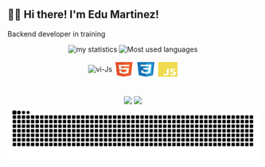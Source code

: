 ## 👋🏻 Hi there! I'm Edu Martinez! 
Backend developer in training

<div align="center">
  <img src="https://github-readme-stats.vercel.app/api?username=Eduardo-e-Martinez&show_icons=true&theme=algolia&hide=contribs,prs&show=reviews,discussions_started,prs_merged,prs_merged_percentage" alt="my statistics" height="170" />
  <img src="https://github-readme-stats.vercel.app/api/top-langs/?username=Eduardo-e-Martinez&layout=compact&theme=holi" alt="Most used languages" height="170" />  
</div>

<div style="display: inline_block" align="center"><br>          
  <img align="center" alt="vi-Js" height="30" width="40" src="https://cdn.jsdelivr.net/gh/devicons/devicon@latest/icons/python/python-original-wordmark.svg">
  <img align="center" alt="vi-HTML" height="30" width="40" src="https://raw.githubusercontent.com/devicons/devicon/master/icons/html5/html5-original.svg">
  <img align="center" alt="vi-CSS" height="30" width="40" src="https://raw.githubusercontent.com/devicons/devicon/master/icons/css3/css3-original.svg">
  <img align="center" alt="vi-Js" height="30" width="40" src="https://raw.githubusercontent.com/devicons/devicon/master/icons/javascript/javascript-plain.svg"> 
 </div>

#

 <div align="center">
  <a href = "mailto:eduardo.ezequiel.martinez@hotmail.com"><img src="https://img.shields.io/badge/-hotmail-%23333?style=for-the-badge&logo=hotmail&logoColor=white" target="_blank"></a>
  <a href=https://www.linkedin.com/in/eduardo-ezequiel-martinez/ target="_blank"><img src="https://img.shields.io/badge/-LinkedIn-%230077B5?style=for-the-badge&logo=linkedin&logoColor=white" target="_blank"></a> 
 </div>

  <!--![snake gif](https://github.com/Eduardo-e-Martinez/Eduardo-e-Martinez/blob/output/github-contribution-grid-snake.gif)-->

<picture align="center">
  <source media="(prefers-color-scheme: dark)" srcset="https://raw.githubusercontent.com/Eduardo-e-Martinez/Eduardo-e-Martinez/output/github-contribution-grid-snake-dark.svg">
  <source media="(prefers-color-scheme: light)" srcset="https://raw.githubusercontent.com/Eduardo-e-Martinez/Eduardo-e-Martinezoutput/github-contribution-grid-snake-dark.svg">
  <img align="center" alt="github contribution grid snake animation" src="https://raw.githubusercontent.com/Eduardo-e-Martinez/Eduardo-e-Martinez/output/github-contribution-grid-snake.svg">
</picture>
